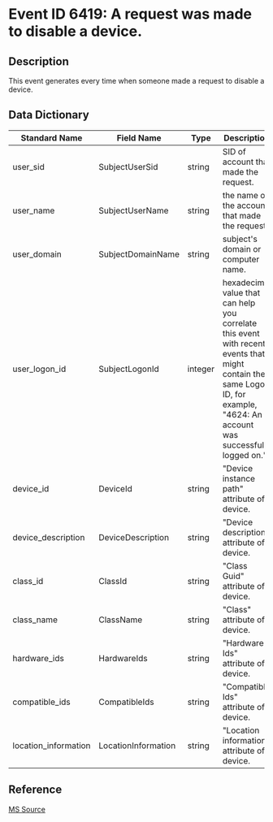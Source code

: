 # Event ID 6419: A request was made to disable a device.

## Description

This event generates every time when someone made a request to disable a device.

## Data Dictionary

|Standard Name|Field Name|Type|Description|Sample Value|
|---|---|---|---|---|
|user_sid|SubjectUserSid|string|SID of account that made the request.|S-1-5-21-2695983153-1310895815-1903476278-1001|
|user_name|SubjectUserName|string|the name of the account that made the request.|ladmin|
|user_domain|SubjectDomainName|string|subject's domain or computer name.|DESKTOP-NFC0HVN|
|user_logon_id|SubjectLogonId|integer|hexadecimal value that can help you correlate this event with recent events that might contain the same Logon ID, for example, "4624: An account was successfully logged on."|0x3fcc7|
|device_id|DeviceId|string|"Device instance path" attribute of device.|USB\\VID\_138A&PID\_0017\\FFBC12C950A0|
|device_description|DeviceDescription|string|"Device description" attribute of device.|Synaptics FP Sensors (WBF) (PID=0017)|
|class_id|ClassId|string|"Class Guid" attribute of device.|{53D29EF7-377C-4D14-864B-EB3A85769359}|
|class_name|ClassName|string|"Class" attribute of device.|Biometric|
|hardware_ids|HardwareIds|string|"Hardware Ids" attribute of device.|USB\\VID\_138A&PID\_0017&REV\_0078 USB\\VID\_138A&PID\_0017|
|compatible_ids|CompatibleIds|string|"Compatible Ids" attribute of device.|USB\\Class\_FF&SubClass\_00&Prot\_00 USB\\Class\_FF&SubClass\_00 USB\\Class\_FF|
|location_information|LocationInformation|string|"Location information" attribute of device.|Port\_\#0002.Hub\_\#0004|

## Reference

[MS Source](https://github.com/MicrosoftDocs/windows-itpro-docs/blob/public/windows/security/threat-protection/auditing/event-6419.md)
